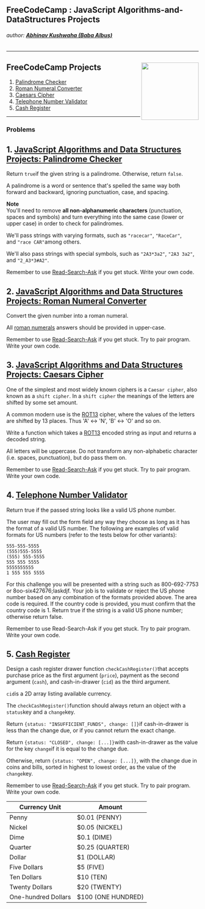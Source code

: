 ## FreeCodeCamp : JavaScript Algorithms-and-DataStructures Projects
###### author: [**Abhinav Kushwaha (Baba Albus)**](http://babaalbus.com/ "http://babaalbus.com/")
---
## FreeCodeCamp Projects <img align="right" width="150" height="150" src="https://s3.amazonaws.com/freecodecamp/curriculum-diagram-full.jpg">
1. [Palindrome Checker](https://github.com/Abhi9935/FCC-JavaScriptAlgorithms-and-DataStructuresProjects/blob/master/PalindromeChecker.js)
2. [Roman Numeral Converter](https://github.com/Abhi9935/FCC-JavaScriptAlgorithms-and-DataStructuresProjects/blob/master/RomanNumeralConverter.js)
3. [Caesars Cipher](https://github.com/Abhi9935/FCC-JavaScriptAlgorithms-and-DataStructuresProjects/blob/master/Caesars%20Cipher.js)
4. [Telephone Number Validator](https://github.com/Abhi9935/FCC-JavaScriptAlgorithms-and-DataStructuresProjects/blob/master/Telephone_Number_Validator.js)
5. [Cash Register](https://github.com/Abhi9935/FCC-JavaScriptAlgorithms-and-DataStructuresProjects/blob/master/Cash_Register.js)
---
### Problems
## 1. [JavaScript Algorithms and Data Structures Projects: Palindrome Checker](https://github.com/Abhi9935/FCC-JavaScriptAlgorithms-and-DataStructuresProjects/blob/master/PalindromeChecker.js)
Return `true`if the given string is a palindrome. Otherwise, return `false`.

A palindrome is a word or sentence that's spelled the same way both forward and backward, ignoring punctuation, case, and spacing.

**Note**  
You'll need to remove **all non-alphanumeric characters** (punctuation, spaces and symbols) and turn everything into the same case (lower or upper case) in order to check for palindromes.

We'll pass strings with varying formats, such as `"racecar"`, `"RaceCar"`, and `"race CAR"`among others.

We'll also pass strings with special symbols, such as `"2A3*3a2"`, `"2A3 3a2"`, and `"2_A3*3#A2"`.

Remember to use [Read-Search-Ask](http://forum.freecodecamp.org/t/how-to-get-help-when-you-are-stuck/19514) if you get stuck. Write your own code.
## 2. [JavaScript Algorithms and Data Structures Projects: Roman Numeral Converter](https://github.com/Abhi9935/FCC-JavaScriptAlgorithms-and-DataStructuresProjects/blob/master/RomanNumeralConverter.js)
Convert the given number into a roman numeral.

All [roman numerals](http://www.mathsisfun.com/roman-numerals.html) answers should be provided in upper-case.

Remember to use [Read-Search-Ask](http://forum.freecodecamp.org/t/how-to-get-help-when-you-are-stuck/19514) if you get stuck. Try to pair program. Write your own code.
## 3. [JavaScript Algorithms and Data Structures Projects: Caesars Cipher](https://github.com/Abhi9935/FCC-JavaScriptAlgorithms-and-DataStructuresProjects/blob/master/Caesars%20Cipher.js)
One of the simplest and most widely known ciphers is a `Caesar cipher`, also known as a `shift cipher`. In a `shift cipher` the meanings of the letters are shifted by some set amount.

A common modern use is the [ROT13](https://en.wikipedia.org/wiki/ROT13) cipher, where the values of the letters are shifted by 13 places. Thus 'A' ↔ 'N', 'B' ↔ 'O' and so on.

Write a function which takes a [ROT13](https://en.wikipedia.org/wiki/ROT13) encoded string as input and returns a decoded string.

All letters will be uppercase. Do not transform any non-alphabetic character (i.e. spaces, punctuation), but do pass them on.

Remember to use [Read-Search-Ask](http://forum.freecodecamp.org/t/how-to-get-help-when-you-are-stuck/19514) if you get stuck. Try to pair program. Write your own code.
## 4. [Telephone Number Validator]()
Return true if the passed string looks like a valid US phone number.

The user may fill out the form field any way they choose as long as it has the format of a valid US number. The following are examples of valid formats for US numbers (refer to the tests below for other variants):
```
555-555-5555
(555)555-5555
(555) 555-5555
555 555 5555
5555555555
1 555 555 5555
```
For this challenge you will be presented with a string such as 800-692-7753 or 8oo-six427676;laskdjf. Your job is to validate or reject the US phone number based on any combination of the formats provided above. The area code is required. If the country code is provided, you must confirm that the country code is 1. Return true if the string is a valid US phone number; otherwise return false.

Remember to use Read-Search-Ask if you get stuck. Try to pair program. Write your own code.
## 5. [Cash Register]()
Design a cash register drawer function `checkCashRegister()`that accepts
purchase price as the first argument (`price`), payment as the second
argument (`cash`), and cash-in-drawer (`cid`) as the third argument.

`cid`is a 2D array listing available currency.

The `checkCashRegister()`function should always return an object with
a `status`key and a `change`key.

Return `{status: "INSUFFICIENT_FUNDS", change: []}`if cash-in-drawer is
less than the change due, or if you cannot return the exact change.

Return `{status: "CLOSED", change: [...]}`with cash-in-drawer as the
value for the key `change`if it is equal to the change due.

Otherwise, return `{status: "OPEN", change: [...]}`, with the change due
in coins and bills, sorted in highest to lowest order, as the value of
the `change`key.

Remember to
use [Read-Search-Ask](http://forum.freecodecamp.org/t/how-to-get-help-when-you-are-stuck/19514) if
you get stuck. Try to pair program. Write your own code.

| Currency Unit 	| Amount 	|
|---------------------	|--------------------	|
| Penny 	| $0.01 (PENNY) 	|
| Nickel 	| $0.05 (NICKEL) 	|
| Dime 	| $0.1 (DIME) 	|
| Quarter 	| $0.25 (QUARTER) 	|
| Dollar 	| $1 (DOLLAR) 	|
| Five Dollars 	| $5 (FIVE) 	|
| Ten Dollars 	| $10 (TEN) 	|
| Twenty Dollars 	| $20 (TWENTY) 	|
| One-hundred Dollars 	| $100 (ONE HUNDRED) 	|
